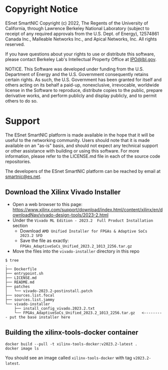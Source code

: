 # Copyright Notice

ESnet SmartNIC Copyright (c) 2022, The Regents of the University of
California, through Lawrence Berkeley National Laboratory (subject to
receipt of any required approvals from the U.S. Dept. of Energy),
12574861 Canada Inc., Malleable Networks Inc., and Apical Networks, Inc.
All rights reserved.

If you have questions about your rights to use or distribute this software,
please contact Berkeley Lab's Intellectual Property Office at
IPO@lbl.gov.

NOTICE.  This Software was developed under funding from the U.S. Department
of Energy and the U.S. Government consequently retains certain rights.  As
such, the U.S. Government has been granted for itself and others acting on
its behalf a paid-up, nonexclusive, irrevocable, worldwide license in the
Software to reproduce, distribute copies to the public, prepare derivative
works, and perform publicly and display publicly, and to permit others to do so.


# Support

The ESnet SmartNIC platform is made available in the hope that it will
be useful to the networking community. Users should note that it is
made available on an "as-is" basis, and should not expect any
technical support or other assistance with building or using this
software. For more information, please refer to the LICENSE.md file in
each of the source code repositories.

The developers of the ESnet SmartNIC platform can be reached by email
at smartnic@es.net.


Download the Xilinx Vivado Installer
------------------------------------

* Open a web browser to this page: https://www.xilinx.com/support/download/index.html/content/xilinx/en/downloadNav/vivado-design-tools/2023-2.html
* Under the `Vivado ML Edition - 2023.2  Full Product Installation` section
  * Download `AMD Unified Installer for FPGAs & Adaptive SoCs 2023.2 SFD`
  * Save the file as exactly: `FPGAs_AdaptiveSoCs_Unified_2023.2_1013_2256.tar.gz`
* Move the files into the `vivado-installer` directory in this repo

```
$ tree
.
├── Dockerfile
├── entrypoint.sh
├── LICENSE.md
├── README.md
├── patches
│   └── vivado-2023.2-postinstall.patch
├── sources.list.focal
├── sources.list.jammy
└── vivado-installer
    ├── install_config_vivado.2023.2.txt
    └── FPGAs_AdaptiveSoCs_Unified_2023.2_1013_2256.tar.gz   <--------- put the base installer here
```

Building the xilinx-tools-docker container
------------------------------------------

```
docker build --pull -t xilinx-tools-docker:v2023.2-latest .
docker image ls
```

You should see an image called `xilinx-tools-docker` with tag `v2023.2-latest`.
